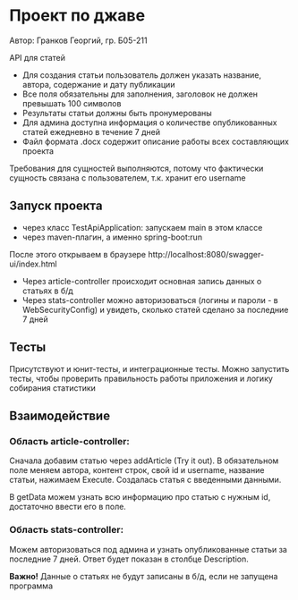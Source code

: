 # Проект по джаве

Автор: Гранков Георгий, гр. Б05-211

API для статей
- Для создания статьи пользователь должен указать название, автора, содержание и дату публикации
- Все поля обязательны для заполнения, заголовок не должен превышать 100 символов
- Результаты статьи должны быть пронумерованы
- Для админа доступна информация о количестве опубликованных статей ежедневно в течение 7 дней
- Файл формата .docx содержит описание работы всех составляющих проекта

Требования для сущностей выполняются, потому что фактически сущность связана с пользователем, т.к. хранит его username

## Запуск проекта

- через класс TestApiApplication: запускаем main в этом классе
- через maven-плагин, а именно spring-boot:run

После этого открываем в браузере http://localhost:8080/swagger-ui/index.html
- Через article-controller происходит основная запись данных о статьях в б/д
- Через stats-controller можно авторизоваться (логины и пароли - в WebSecurityConfig) и увидеть, сколько статей
сделано за последние 7 дней

## Тесты
Присутствуют и юнит-тесты, и интеграционные тесты. 
Можно запустить тесты, чтобы проверить правильность работы приложения и логику собирания статистики

## Взаимодействие
### Область article-controller:

Сначала добавим статью через addArticle (Try it out). В обязательном поле меняем автора, контент строк, свой id и username, название статьи, нажимаем Execute.
Создалась статья с введенными данными.

В getData можем узнать всю информацию про статью с нужным id, достаточно ввести его в поле.

### Область stats-controller:

Можем авторизоваться под админа и узнать опубликованные статьи за последние 7 дней. 
Ответ будет показан в столбце Description.

**Важно!** Данные о статьях не будут записаны в б/д, если не запущена программа
